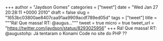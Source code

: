 
+++
author = "Jaydson Gomes"
categories = ["tweet"]
date = "Wed Jan 27 20:28:11 +0000 2010"
draft = false
slug = "1653bc03800ae8407caa91aa9909acdf789ed05d"
tags = ["tweet"]
title = """Rá! Que massa! RT: @augus..."""
tweet = true
micro = true
tweet_url = "https://twitter.com/jaydson/status/8293025956"
+++
Rá! Que massa! RT: @augustohp: Já tentaram o Konami Code no site do PHP ??
